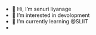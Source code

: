 - 👋 Hi, I’m senuri liyanage 
- 👀 I’m interested in devolopment 
- 🌱 I’m currently learning @SLIIT 
- 

<!---
senu9928/senu9928 is a ✨ special ✨ repository because its `README.md` (this file) appears on your GitHub profile.
You can click the Preview link to take a look at your changes.
--->
